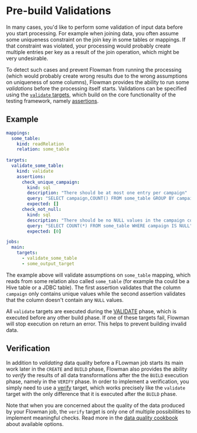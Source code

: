 # Pre-build Validations

In many cases, you'd like to perform some validation of input data before you start processing. For example when
joining data, you often assume some uniqueness constraint on the join key in some tables or mappings. If that
constraint was violated, your processing would probably create multiple entries per key as a result of the join 
operation, which might be very undesirable.

To detect such cases and prevent Flowman from running the processing (which would probably create wrong results
due to the wrong assumptions on uniqueness of some columns), Flowman provides the ability to run some *validations*
before the processing itself starts. Validations can be specified using the 
[`validate` targets](../spec/target/validate.md), which build on the core functionality of the testing framework,
namely [assertions](../spec/assertion/index.md).


## Example
```yaml
mappings:
  some_table:
    kind: readRelation
    relation: some_table
    
targets:
  validate_some_table:
    kind: validate
    assertions:
      check_unique_campaign:
        kind: sql
        description: "There should be at most one entry per campaign"
        query: "SELECT campaign,COUNT() FROM some_table GROUP BY campaign HAVING COUNT() > 1"
        expected: []
      check_not_null:
        kind: sql
        description: "There should be no NULL values in the campaign column"
        query: "SELECT COUNT(*) FROM some_table WHERE campaign IS NULL"
        expected: [0]

jobs:
  main:
    targets:
      - validate_some_table
      - some_output_target
```
The example above will validate assumptions on `some_table` mapping, which reads from some relation also called
`some_table` (for example tha could be a Hive table or a JDBC table). The first assertion validates that the column
`campaign` only contains unique values while the second assertion validates that the column doesn't contain any
`NULL` values.

All `validate` targets are executed during the [VALIDATE](../concepts/lifecycle.md) phase, which is executed before any other
build phase. If one of these targets fail, Flowman will stop execution on return an error. This helps to prevent
building invalid data.


## Verification

In addition to *validating* data quality before a FLowman job starts its main work later in the `CREATE` and
`BUILD` phase, Flowman also provides the ability to *verify* the results of all data transformations after the
the `BUILD` execution phase, namely in the `VERIFY` phase. In order to implement a verification, you simply need
to use a [verify](../spec/target/verify.md) target, which works precisely like the `validate` target with the only
difference that it is executed after the `BUILD` phase.

Note that when you are concerned about the quality of the data produced by your Flowman job, the `verify` target
is only one of multiple possibilities to implement meaningful checks. Read more in the 
[data quality cookbook](data-quality.md) about available options.
